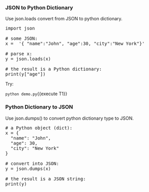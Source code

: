 
### JSON to Python Dictionary
Use json.loads convert from JSON to python dictionary.

<pre class="file" data-filename="demo.py" data-target="replace">
import json

# some JSON:
x =  '{ "name":"John", "age":30, "city":"New York"}'

# parse x:
y = json.loads(x)

# the result is a Python dictionary:
print(y["age"])
</pre>

Try:

`python demo.py`{{execute T1}}

### Python Dictionary to JSON

Use json.dumps() to convert python dictionary type to JSON.


<pre class="file" data-filename="demo.py" data-target="replace">
# a Python object (dict):
x = {
  "name": "John",
  "age": 30,
  "city": "New York"
}

# convert into JSON:
y = json.dumps(x)

# the result is a JSON string:
print(y)

</pre>

